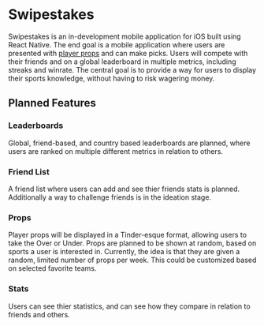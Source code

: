 # Swipestakes
Swipestakes is an in-development mobile application for iOS built using React Native. The end goal is a mobile application where users are presented with [player props](https://wageringterms.com/definition/player-prop#:~:text=A%20Player%20Prop%20is%20a,a%20set%20number%20of%20statistics.)
and can make picks. Users will compete with their friends and on a global leaderboard in multiple metrics, including streaks and winrate.
The central goal is to provide a way for users to display their sports knowledge, without having to risk wagering money.

## Planned Features
### Leaderboards
Global, friend-based, and country based leaderboards are planned, where users are ranked on multiple different metrics in relation to others.
### Friend List
A friend list where users can add and see thier friends stats is planned. Additionally a way to challenge friends is in the ideation stage.
### Props
Player props will be displayed in a Tinder-esque format, allowing users to take the Over or Under. Props are planned to be shown at random, based on sports a user is interested in. 
Currently, the idea is that they are given a random, limited number of props per week. This could be customized based on selected favorite teams.
### Stats
Users can see thier statistics, and can see how they compare in relation to friends and others.
